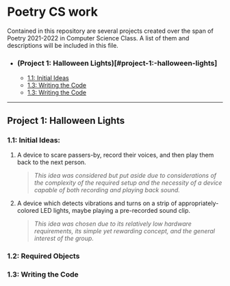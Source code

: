 

<h1>Poetry CS work</h1>

Contained in this repository are several projects created over the span of Poetry 2021-2022 in Computer Science Class. A list of them and descriptions will be included in this file.


 - ### (Project 1: Halloween Lights)[#project-1:-halloween-lights]
    - [1.1: Initial Ideas](#1.1:-initial-ideas)
    - [1.3: Writing the Code](#1.2:-required-objects)
    - [1.3: Writing the Code](#1.3-writing-the-code)
___

<span id="1"></span>

## Project 1: Halloween Lights

<span id="1.1"></span>

###    1.1: Initial Ideas:

1. A device to scare passers-by, record their voices, and then play them back to the next person.</p>
    > _This idea was considered but put aside due to considerations of the complexity of the required setup and the necessity of a device capable of both recording and playing back sound._

2. A device which detects vibrations and turns on a strip of appropriately-colored LED lights, maybe playing a pre-recorded sound clip.
    > _This idea was chosen due to its relatively low hardware requirements, its simple yet rewarding concept, and the general interest of the group._

###     1.2: Required Objects

###     1.3: Writing the Code